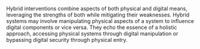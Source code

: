 
Hybrid interventions combine aspects of both physical and digital means, leveraging the strengths of both while mitigating their weaknesses. Hybrid systems may involve manipulating physical aspects of a system to influence digital components or vice versa. They echo the essence of a holistic approach, accessing physical systems through digital manipulation or bypassing digital security through physical entry.

